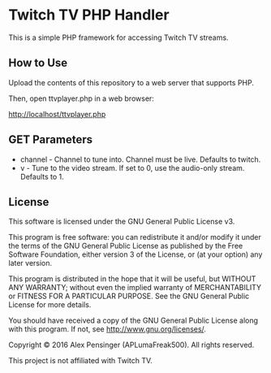 # Twitch TV PHP Handler
This is a simple PHP framework for accessing Twitch TV streams.

## How to Use
Upload the contents of this repository to a web server that supports PHP.

Then, open ttvplayer.php in a web browser:

[http://localhost/ttvplayer.php](http://127.0.0.1/ttvplayer.php)

## GET Parameters

* channel - Channel to tune into. Channel must be live. Defaults to twitch.
* v - Tune to the video stream. If set to 0, use the audio-only stream. Defaults to 1.

## License
This software is licensed under the GNU General Public License v3.

This program is free software: you can redistribute it and/or modify it under the terms of the GNU General Public License as published by the Free Software Foundation, either version 3 of the License, or (at your option) any later version.

This program is distributed in the hope that it will be useful, but WITHOUT ANY WARRANTY; without even the implied warranty of MERCHANTABILITY or FITNESS FOR A PARTICULAR PURPOSE.  See the GNU General Public License for more details.

You should have received a copy of the GNU General Public License along with this program.  If not, see <http://www.gnu.org/licenses/>.

Copyright © 2016 Alex Pensinger (APLumaFreak500). All rights reserved.

This project is not affiliated with Twitch TV.
